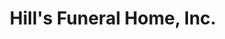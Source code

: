---
title: "Hill's Funeral Home, Inc."
url: /greenville/hills-funeral-home-inc/
shop: Bestattungen
---
